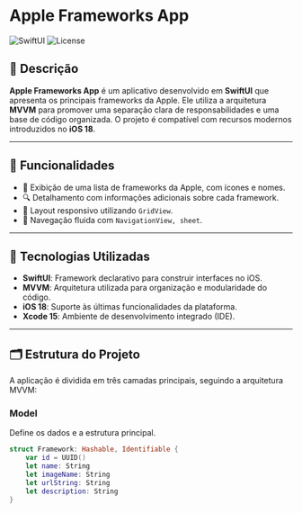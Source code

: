 # Apple Frameworks App  

![SwiftUI](https://img.shields.io/badge/SwiftUI-iOS%2018-blue) ![License](https://img.shields.io/badge/license-MIT-green)  

## 📖 Descrição  
**Apple Frameworks App** é um aplicativo desenvolvido em **SwiftUI** que apresenta os principais frameworks da Apple. Ele utiliza a arquitetura **MVVM** para promover uma separação clara de responsabilidades e uma base de código organizada. O projeto é compatível com recursos modernos introduzidos no **iOS 18**.  

---

## 📱 Funcionalidades  
- 📂 Exibição de uma lista de frameworks da Apple, com ícones e nomes.  
- 🔍 Detalhamento com informações adicionais sobre cada framework.  
- 🎨 Layout responsivo utilizando `GridView`.  
- 🚀 Navegação fluida com `NavigationView, sheet`.  

---

## 🔧 Tecnologias Utilizadas  
- **SwiftUI**: Framework declarativo para construir interfaces no iOS.  
- **MVVM**: Arquitetura utilizada para organização e modularidade do código.  
- **iOS 18**: Suporte às últimas funcionalidades da plataforma.  
- **Xcode 15**: Ambiente de desenvolvimento integrado (IDE).  

---

## 🗂️ Estrutura do Projeto  

A aplicação é dividida em três camadas principais, seguindo a arquitetura MVVM:  

### **Model**  
Define os dados e a estrutura principal.  
```swift
struct Framework: Hashable, Identifiable {
    var id = UUID()
    let name: String
    let imageName: String
    let urlString: String
    let description: String
}
